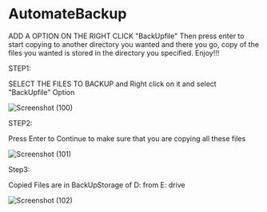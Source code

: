 # AutomateBackup

ADD A OPTION ON THE RIGHT CLICK "BackUpfile"
Then press enter to start copying to another directory you wanted
and there you go,
copy of the files you wanted is stored in the directory you specified.
Enjoy!!!

STEP1:

SELECT THE FILES TO BACKUP and Right click on it and select "BackUpfile" Option



![Screenshot (100)](https://user-images.githubusercontent.com/45729256/77108050-9730c700-6a47-11ea-842d-2db302867d11.png)

STEP2:

Press Enter to Continue to make sure that you are copying all these files



![Screenshot (101)](https://user-images.githubusercontent.com/45729256/77108052-97c95d80-6a47-11ea-977e-c73e93bbbe61.png)

Step3:

Copied Files are in BackUpStorage of D: from E: drive



![Screenshot (102)](https://user-images.githubusercontent.com/45729256/77108046-94ce6d00-6a47-11ea-8e8a-a2923e31ed72.png)

